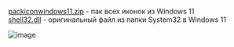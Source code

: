 [packiconwindows11.zip](https://github.com/awesome-windows11/windows11/blob/main/icon/packiconwindows11.zip?raw=true) - пак всех иконок из Windows 11
<br>
[shell32.dll](https://github.com/awesome-windows11/windows11/blob/main/icon/shell32.dll?raw=true) - оригинальный файл из папки System32 в Windows 11

![image](https://user-images.githubusercontent.com/86190960/122690033-9d57b980-d22f-11eb-951b-887765151e81.png)
